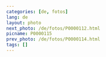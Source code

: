 ```yaml
---
categories: [de, fotos]
lang: de
layout: photo
next_photo: /de/fotos/P0000112.html
picname: P0000115
prev_photo: /de/fotos/P0000114.html
tags: []
---
```

